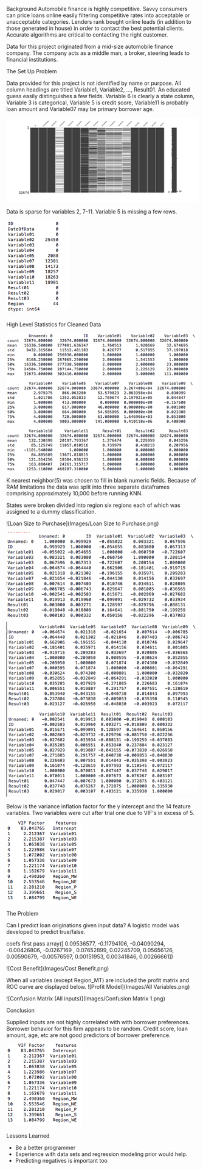 Background
Automobile finance is highly competitive.  Savvy consumers can price loans online easily filtering competitive rates into acceptable or unacceptable categories.  Lenders rank bought online leads (in addition to those generated in house) in order to contact the best potential clients. Accurate algorithms are critical to contacting the right customer.

Data for this project originated from a mid-size automobile finance company.  The company acts as a middle man, a broker, steering leads to financial institutions.

The Set Up Problem

Data provided for this project is not identified by name or purpose.  All column headings are titled Variable1, Variable2, ..., Result01. An educated guess easily distinguishes a few fields.  Variable 6 is clearly a state column, Variable 3 is categorical, Variable 5 is credit score, Variable11 is probably loan amount and Variable07 may be primary borrower age.


![Missing Data Image](Images/MissingData.png)


Data is sparse for variables 2, 7-11.  Variable 5 is missing a few rows.

 ![Nulls](Images/NULLS.png)

High Level Statistics for Cleaned Data


 ![High Level Statistics](Images/HLS.png)


K nearest neighbor(5) was chosen to fill in blank numeric fields.  Because of RAM limitations the data was split into three separate dataframes comprising approximately 10,000 before running KNN.

States were broken divided into region six regions each of which was assigned to a dummy classification.

![Loan Size to Purchase](Images/Loan Size to Purchase.png)

![Correlation](Images/Corr2.png)
![Correlation](Images/Corr1.png)



Below is the variance inflation factor for the y intercept and the 14 feature variables.  Two variables were cut after trial one due to VIF's in excess of 5.

![VIF](Images/VIF.png)

The Problem

Can I predict loan originations given input data? A logistic model was developed to predict true/false.  



coefs first pass array([ 0.09536577, -0.11794106, -0.04090294, -0.00426806, -0.0267169 ,
        0.07652899,  0.02245709,  0.05656126,  0.00590679, -0.00576597,
        0.00151953,  0.00341846,  0.00266661])

![Cost Benefit](Images/Cost Benefit.png)

When all variables (except Region_MT) are included the profit matrix and ROC curve are displayed below.
![Profit Model](Images/All Variables.png)

![Confusion Matrix (All inputs)](Images/Confusion Matrix 1.png)

Conclusion

Supplied inputs are not highly correlated with with borrower preferences.  Borrower behavior for this firm appears to be random.  Credit score, loan amount, age, etc are not good predictors of borrower preference.

![VIF](Images/VIF.png)

Lessons Learned

* Be a better programmer
* Experience with data sets and regression modeling prior would help.
* Predicting negatives is important too
